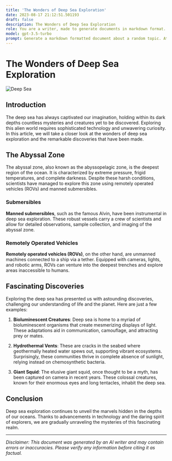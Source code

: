 ```yaml
---
title: 'The Wonders of Deep Sea Exploration'
date: 2023-08-17 21:12:51.501193
draft: false
description: The Wonders of Deep Sea Exploration
role: You are a writer, made to generate documents in markdown format. It is very important that all of the documents you generate are in valid markdown format.
model: gpt-3.5-turbo
prompt: Generate a markdown formatted document about a random topic. At the bottom, include a disclaimer explaining that the document was generated by you. The first line of the document should be the title. Make sure that the entire document is in proper markdown format, using a mix of various tags to make the document visually appealing.
---
```


# The Wonders of Deep Sea Exploration

![Deep Sea](https://images.unsplash.com/photo-1564970153-025211aebaeb)

## Introduction

The deep sea has always captivated our imagination, holding within its dark depths countless mysteries and creatures yet to be discovered. Exploring this alien world requires sophisticated technology and unwavering curiosity. In this article, we will take a closer look at the wonders of deep sea exploration and the remarkable discoveries that have been made.

## The Abyssal Zone

The abyssal zone, also known as the abyssopelagic zone, is the deepest region of the ocean. It is characterized by extreme pressure, frigid temperatures, and complete darkness. Despite these harsh conditions, scientists have managed to explore this zone using remotely operated vehicles (ROVs) and manned submersibles.

### Submersibles
**Manned submersibles**, such as the famous Alvin, have been instrumental in deep sea exploration. These robust vessels carry a crew of scientists and allow for detailed observations, sample collection, and imaging of the abyssal zone.

### Remotely Operated Vehicles
**Remotely operated vehicles (ROVs)**, on the other hand, are unmanned machines connected to a ship via a tether. Equipped with cameras, lights, and robotic arms, ROVs can venture into the deepest trenches and explore areas inaccessible to humans.

## Fascinating Discoveries

Exploring the deep sea has presented us with astounding discoveries, challenging our understanding of life and the planet. Here are just a few examples:

1. **Bioluminescent Creatures**: Deep sea is home to a myriad of bioluminescent organisms that create mesmerizing displays of light. These adaptations aid in communication, camouflage, and attracting prey or mates.

2. **Hydrothermal Vents**: These are cracks in the seabed where geothermally heated water spews out, supporting vibrant ecosystems. Surprisingly, these communities thrive in complete absence of sunlight, relying instead on chemosynthetic bacteria.

3. **Giant Squid**: The elusive giant squid, once thought to be a myth, has been captured on camera in recent years. These colossal creatures, known for their enormous eyes and long tentacles, inhabit the deep sea.

## Conclusion

Deep sea exploration continues to unveil the marvels hidden in the depths of our oceans. Thanks to advancements in technology and the daring spirit of explorers, we are gradually unraveling the mysteries of this fascinating realm.

---

*Disclaimer: This document was generated by an AI writer and may contain errors or inaccuracies. Please verify any information before citing it as factual.*